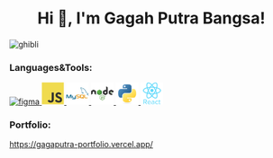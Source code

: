 <h1 align="center">Hi 👋, I'm Gagah Putra Bangsa!</h1>
<img style="width: 960px; height:540px;" align="center" alt="ghibli" src="[[https://tenor.com/view/anime-frieren-fern-doubt-question-gif-327237414046885444](https://tenor.com/view/anime-frieren-fern-doubt-question-gif-327237414046885444)](https://c.tenor.com/BIqUsb17ZkQAAAAC/tenor.gif)">
<!-- <iframe src="https://giphy.com/embed/aTCa0tTwPzfig" width="960" height="540" style="" frameBorder="0" class="giphy-embed" allowFullScreen></iframe><p><a href="https://giphy.com/gifs/studio-ghibli-spirited-away-aTCa0tTwPzfig">via GIPHY</a></p> -->
<!-- <div style="width:100%;height:0;padding-bottom:120%;position:relative;"><iframe src="https://giphy.com/embed/aTCa0tTwPzfig" width="100%" height="100%" style="position:absolute" frameBorder="0" class="giphy-embed" allowFullScreen></iframe></div><p><a href="https://giphy.com/gifs/studio-ghibli-spirited-away-aTCa0tTwPzfig">via GIPHY</a></p>
<br clear="left"/> -->

<h3 align="left">Languages&Tools:</h3>

<!-- <a href="https://www.djangoproject.com/" target="_blank" rel="noreferrer"> 
    <img src="https://cdn.worldvectorlogo.com/logos/django.svg" alt="django" width="40" height="40" style="margin: 10px;"/>
</a>  -->
<a href="https://www.figma.com/" target="_blank" rel="noreferrer"> 
    <img src="https://www.vectorlogo.zone/logos/figma/figma-icon.svg" alt="figma" width="40" height="40" />
</a> 
<!-- <a href="https://git-scm.com/" target="_blank" rel="noreferrer"> 
    <img src="https://www.vectorlogo.zone/logos/git-scm/git-scm-icon.svg" alt="git" width="40" height="40" style="margin: 10px;"/>
</a>  -->
<a href="https://developer.mozilla.org/en-US/docs/Web/JavaScript" target="_blank" rel="noreferrer"> 
    <img src="https://raw.githubusercontent.com/devicons/devicon/master/icons/javascript/javascript-original.svg" alt="javascript" width="40" height="40" />
</a> 
<a href="https://www.mysql.com/" target="_blank" rel="noreferrer"> 
    <img src="https://raw.githubusercontent.com/devicons/devicon/master/icons/mysql/mysql-original-wordmark.svg" alt="mysql" width="40" height="40" />
</a> 
<a href="https://nodejs.org" target="_blank" rel="noreferrer"> 
    <img src="https://raw.githubusercontent.com/devicons/devicon/master/icons/nodejs/nodejs-original-wordmark.svg" alt="nodejs" width="40" height="40"/>
</a> 
<!-- <a href="https://www.photoshop.com/en" target="_blank" rel="noreferrer"> 
    <img src="https://raw.githubusercontent.com/devicons/devicon/master/icons/photoshop/photoshop-line.svg" alt="photoshop" width="40" height="40" />
</a>  -->
<!-- <a href="https://www.postgresql.org" target="_blank" rel="noreferrer"> 
    <img src="https://raw.githubusercontent.com/devicons/devicon/master/icons/postgresql/postgresql-original-wordmark.svg" alt="postgresql" width="40" height="40" />
</a>  -->
<a href="https://www.python.org" target="_blank" rel="noreferrer"> 
    <img src="https://raw.githubusercontent.com/devicons/devicon/master/icons/python/python-original.svg" alt="pythons" width="40" height="40" />
</a> 
<a href="https://reactjs.org/" target="_blank" rel="noreferrer"> 
    <img src="https://raw.githubusercontent.com/devicons/devicon/master/icons/react/react-original-wordmark.svg" alt="react" width="40" height="40" />
</a> 
<!-- <a href="https://www.tensorflow.org" target="_blank" rel="noreferrer"> 
    <img src="https://www.vectorlogo.zone/logos/tensorflow/tensorflow-icon.svg" alt="tensorflow" width="40" height="40" style="margin: 10px;"/>
</a>  -->
<!-- <a href="https://www.typescriptlang.org/" target="_blank" rel="noreferrer"> 
    <img src="https://raw.githubusercontent.com/devicons/devicon/master/icons/typescript/typescript-original.svg" alt="typescript" width="40" height="40" style="margin: 10px;"/>
</a> -->

<h3 align="left">Portfolio:</h3>
<a href="https://gagaputra-portfolio.vercel.app/" target="_blank" rel="noreferrer">
    https://gagaputra-portfolio.vercel.app/
</a>
